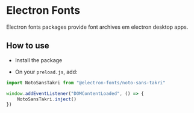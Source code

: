 # Electron Fonts

Electron fonts packages provide font archives em electron desktop apps.

## How to use

* Install the package

* On your `preload.js`, add:

```ts
import NotoSansTakri from "@electron-fonts/noto-sans-takri"

window.addEventListener("DOMContentLoaded", () => {
    NotoSansTakri.inject()
})
```